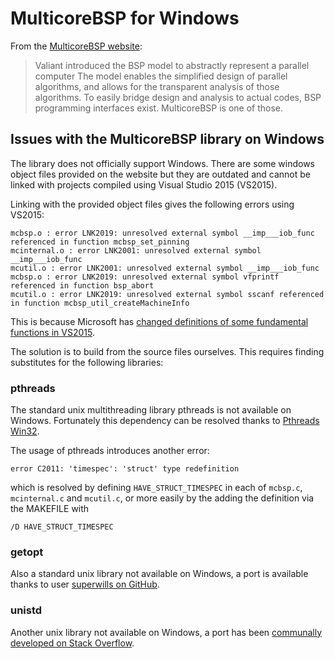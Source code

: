 # MulticoreBSP for Windows

From the [MulticoreBSP website](http://www.multicorebsp.com/):

> Valiant introduced the BSP model to abstractly represent a parallel computer The model enables the simplified design of parallel algorithms, and allows for the transparent analysis of those algorithms. To easily bridge design and analysis to actual codes, BSP programming interfaces exist. MulticoreBSP is one of those. 

## Issues with the MulticoreBSP library on Windows

The library does not officially support Windows. There are some windows object files provided on the website but they are outdated and cannot be linked with projects compiled using Visual Studio 2015 (VS2015).

Linking with the provided object files gives the following errors using VS2015:

```
mcbsp.o : error LNK2019: unresolved external symbol __imp___iob_func referenced in function mcbsp_set_pinning
mcinternal.o : error LNK2001: unresolved external symbol __imp___iob_func
mcutil.o : error LNK2001: unresolved external symbol __imp___iob_func
mcbsp.o : error LNK2019: unresolved external symbol vfprintf referenced in function bsp_abort
mcutil.o : error LNK2019: unresolved external symbol sscanf referenced in function mcbsp_util_createMachineInfo
```

This is because Microsoft has [changed definitions of some fundamental functions in VS2015](http://stackoverflow.com/questions/30412951/unresolved-external-symbol-imp-fprintf-and-imp-iob-func-sdl2).

The solution is to build from the source files ourselves. This requires finding substitutes for the following libraries:

### pthreads
The standard unix multithreading library pthreads is not available on Windows. Fortunately this dependency can be resolved thanks to [Pthreads Win32](https://www.sourceware.org/pthreads-win32/).

The usage of pthreads introduces another error:
```
error C2011: 'timespec': 'struct' type redefinition
```
which is resolved by defining `HAVE_STRUCT_TIMESPEC` in each of `mcbsp.c`, `mcinternal.c` and `mcutil.c`, or more easily by the adding the definition via the MAKEFILE with
```
/D HAVE_STRUCT_TIMESPEC
```

### getopt
Also a standard unix library not available on Windows, a port is available thanks to user [superwills on GitHub](https://gist.github.com/superwills/5815344#file-getopt-c).

### unistd
Another unix library not available on Windows, a port has been [communally developed on Stack Overflow](http://stackoverflow.com/questions/341817/is-there-a-replacement-for-unistd-h-for-windows-visual-c).